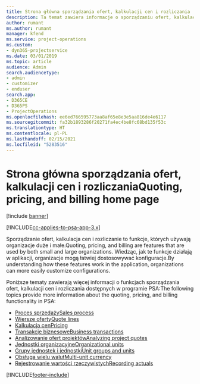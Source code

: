 ```yaml
---
title: Strona główna sporządzania ofert, kalkulacji cen i rozliczania
description: Ta temat zawiera informacje o sporządzaniu ofert, kalkulacji cen i rozliczaniu.
author: rumant
ms.author: rumant
manager: kfend
ms.service: project-operations
ms.custom:
- dyn365-projectservice
ms.date: 03/01/2019
ms.topic: article
audience: Admin
search.audienceType:
- admin
- customizer
- enduser
search.app:
- D365CE
- D365PS
- ProjectOperations
ms.openlocfilehash: ee6ed766595773aa8af65e8e3e5aa816de4e6117
ms.sourcegitcommit: fa32b1893286f20271fa4ec4be8fc68bd135f53c
ms.translationtype: HT
ms.contentlocale: pl-PL
ms.lasthandoff: 02/15/2021
ms.locfileid: "5283516"
---
```

# <a name="quoting-pricing-and-billing-home-page"></a><span data-ttu-id="c8d95-103">Strona główna sporządzania ofert, kalkulacji cen i rozliczania</span><span class="sxs-lookup"><span data-stu-id="c8d95-103">Quoting, pricing, and billing home page</span></span>

[!include [banner](../includes/psa-now-project-operations.md)]

[!INCLUDE[cc-applies-to-psa-app-3.x](../includes/cc-applies-to-psa-app-3x.md)]

<span data-ttu-id="c8d95-104">Sporządzanie ofert, kalkulacja cen i rozliczanie to funkcje, których używają organizacje duże i małe.</span><span class="sxs-lookup"><span data-stu-id="c8d95-104">Quoting, pricing, and billing are features that are used by both small and large organizations.</span></span> <span data-ttu-id="c8d95-105">Wiedząc, jak te funkcje działają w aplikacji, organizacje mogą łatwiej dostosowywać konfiguracje.</span><span class="sxs-lookup"><span data-stu-id="c8d95-105">By understanding how these features work in the application, organizations can more easily customize configurations.</span></span>

<span data-ttu-id="c8d95-106">Poniższe tematy zawierają więcej informacji o funkcjach sporządzania ofert, kalkulacji cen i rozliczania dostępnych w programie PSA:</span><span class="sxs-lookup"><span data-stu-id="c8d95-106">The following topics provide more information about the quoting, pricing, and billing functionality in PSA:</span></span>

- [<span data-ttu-id="c8d95-107">Proces sprzedaży</span><span class="sxs-lookup"><span data-stu-id="c8d95-107">Sales process</span></span>](basic-sales-process.md)
- [<span data-ttu-id="c8d95-108">Wiersze oferty</span><span class="sxs-lookup"><span data-stu-id="c8d95-108">Quote lines</span></span>](basic-quote-lines.md)
- [<span data-ttu-id="c8d95-109">Kalkulacja cen</span><span class="sxs-lookup"><span data-stu-id="c8d95-109">Pricing</span></span>](basic-pricing.md)
- [<span data-ttu-id="c8d95-110">Transakcje biznesowe</span><span class="sxs-lookup"><span data-stu-id="c8d95-110">Business transactions</span></span>](basic-business-transactions.md)
- [<span data-ttu-id="c8d95-111">Analizowanie ofert projektów</span><span class="sxs-lookup"><span data-stu-id="c8d95-111">Analyzing project quotes</span></span>](basic-analyzing-quotes.md)
- [<span data-ttu-id="c8d95-112">Jednostki organizacyjne</span><span class="sxs-lookup"><span data-stu-id="c8d95-112">Organizational units</span></span>](advanced-organizational.md)
- [<span data-ttu-id="c8d95-113">Grupy jednostek i jednostki</span><span class="sxs-lookup"><span data-stu-id="c8d95-113">Unit groups and units</span></span>](advanced-units.md)
- [<span data-ttu-id="c8d95-114">Obsługa wielu walut</span><span class="sxs-lookup"><span data-stu-id="c8d95-114">Multi-unit currency</span></span>](advanced-currency.md)
- [<span data-ttu-id="c8d95-115">Rejestrowanie wartości rzeczywistych</span><span class="sxs-lookup"><span data-stu-id="c8d95-115">Recording actuals</span></span>](advanced-actuals.md)


[!INCLUDE[footer-include](../includes/footer-banner.md)]